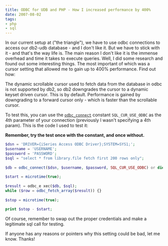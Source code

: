 ```yaml
---
title: ODBC for UDB and PHP - How I increased performance by 400%
date: 2007-08-02
tags:
- php
- sql
---
```

In our current setup at ("the triangle"), we have to use odbc connections to access our db2-udb database - and I don't like it.  But we have to stick with it - and that's the way life is.  The main reason I don't like it is the immense overhead and time it takes to execute queries.  Well, I did some research and found out some interesting things.  The most important of which was a cursor setting that allowed me to gain up to 400% performance.  Find out how:

<!--more-->

The dynamic scrollable cursor used to fetch data from the database in odbc is not supported by db2, so db2 downgrades the cursor to a dynamic keyset driven cursor.  This is by default.  Performance is gained by downgrading to a forward cursor only - which is faster than the scrollable cursor.

To test this, you can use the [`odbc_connect`](http://php.net/odbc_connect) constant `SQL_CUR_USE_ODBC` as the 4th parameter of your connection (previously I wasn't specifying a 4th param).  This is the code I used to test it:

**Remember, try the test once with the constant, and once without.**

```php
$dsn = 'DRIVER={iSeries Access ODBC Driver};SYSTEM=SYS1;';
$username = 'USERNAME';
$password = 'PASSWORD';
$sql = "select * from library.file fetch first 200 rows only";
 
$db = odbc_connect($dsn, $username, $password, SQL_CUR_USE_ODBC) or die(odbc_error());
 
$start = microtime(true);
 
$result = odbc_e xec($db, $sql);
while ($row = odbc_fetch_array($result)) {}
 
$stop = microtime(true);
 
print $stop - $start;
```

Of course, remember to swap out the proper credentials and make a legitimate sql call for testing.

If anyone has any reasons or pointers why this setting could be bad, let me know.  Thanks!
